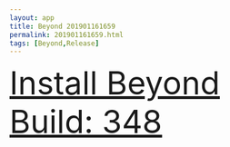 ```yaml
---
layout: app
title: Beyond 201901161659
permalink: 201901161659.html
tags: [Beyond,Release]
---
```

<div class="pure-g">
    <div class="pure-u-1-1" style="font-size: 4em">
        <a class="pure-button-primary" href="itms-services://?action=download-manifest&url=https%3A%2F%2Flitsungyisigono.github.io%2FTestScript%2Fmanifests%2F201901161659.plist"><i class="fa fa-download" aria-hidden="true"></i>Install Beyond Build: 348</a>
    </div>
</div>